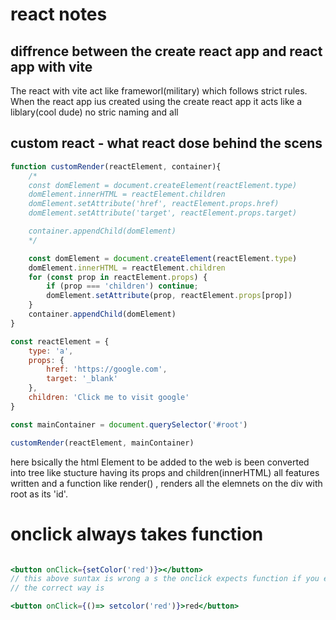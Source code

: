 # react notes

## diffrence between the create react app and react app with vite

The react with vite act like frameworl(military) which follows strict rules. When the react app ius created using the create react app it acts like a liblary(cool dude) no stric naming and all

## custom react - what react dose behind the scens 

```javascript 
function customRender(reactElement, container){
    /*
    const domElement = document.createElement(reactElement.type)
    domElement.innerHTML = reactElement.children
    domElement.setAttribute('href', reactElement.props.href)
    domElement.setAttribute('target', reactElement.props.target)

    container.appendChild(domElement)
    */

    const domElement = document.createElement(reactElement.type)
    domElement.innerHTML = reactElement.children
    for (const prop in reactElement.props) {
        if (prop === 'children') continue;
        domElement.setAttribute(prop, reactElement.props[prop])
    }
    container.appendChild(domElement)
}

const reactElement = {
    type: 'a',
    props: {
        href: 'https://google.com',
        target: '_blank'
    },
    children: 'Click me to visit google'
}

const mainContainer = document.querySelector('#root')

customRender(reactElement, mainContainer)
```
here bsically the html Element to be added to the web is been converted into tree like stucture having its props and children(innerHTML) all features written and a function like render() , renders all the elemnets on the div with root as its 'id'.


# onclick always takes function 
```jsx

<button onClick={setColor('red')}></button>
// this above suntax is wrong a s the onclick expects function if you execute a function there then there will be syntax issue 
// the correct way is 

<button onClick={()=> setcolor('red')}>red</button>

```